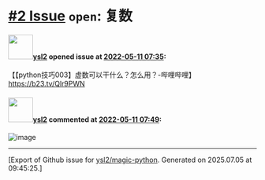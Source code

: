 # [\#2 Issue](https://github.com/ysl2/magic-python/issues/2) `open`: 复数

#### <img src="https://avatars.githubusercontent.com/u/39717545?u=3a56d7b47e1688f70c83e440ba0835f8d24c43e3&v=4" width="50">[ysl2](https://github.com/ysl2) opened issue at [2022-05-11 07:35](https://github.com/ysl2/magic-python/issues/2):

【【python技巧003】虚数可以干什么？怎么用？-哔哩哔哩】 https://b23.tv/Qlr9PWN

#### <img src="https://avatars.githubusercontent.com/u/39717545?u=3a56d7b47e1688f70c83e440ba0835f8d24c43e3&v=4" width="50">[ysl2](https://github.com/ysl2) commented at [2022-05-11 07:49](https://github.com/ysl2/magic-python/issues/2#issuecomment-1123306253):

![image](https://user-images.githubusercontent.com/39717545/167796850-56a46975-afa7-42e8-83d7-0f1b7b2c9f7b.png)


-------------------------------------------------------------------------------



[Export of Github issue for [ysl2/magic-python](https://github.com/ysl2/magic-python). Generated on 2025.07.05 at 09:45:25.]

